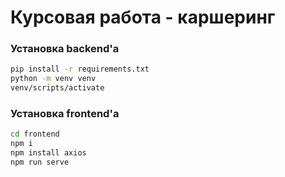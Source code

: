 # Курсовая работа - каршеринг
### Установка backend'a

```sh
pip install -r requirements.txt
python -m venv venv
venv/scripts/activate
```
### Установка frontend'a
```sh
cd frontend
npm i
npm install axios
npm run serve
```
